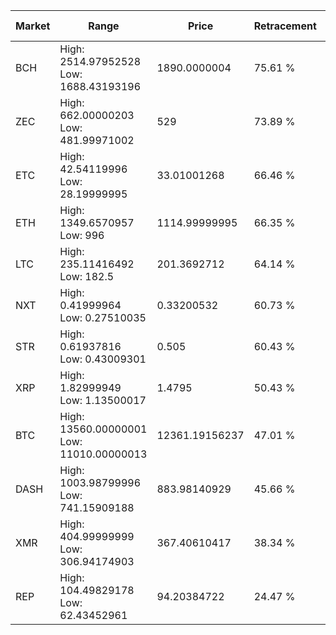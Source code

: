 | Market | Range | Price| Retracement | Doubles to 50% |
| --- | --- | --- | --- | --- |
| BCH | High: 2514.97952528<br />Low: 1688.43193196 | 1890.0000004 | 75.61 % | 1.11 |
| ZEC | High: 662.00000203<br />Low: 481.99971002 | 529 | 73.89 % | 1.08 |
| ETC | High: 42.54119996<br />Low: 28.19999995 | 33.01001268 | 66.46 % | 1.07 |
| ETH | High: 1349.6570957<br />Low: 996 | 1114.99999995 | 66.35 % | 1.05 |
| LTC | High: 235.11416492<br />Low: 182.5 | 201.3692712 | 64.14 % | 1.04 |
| NXT | High: 0.41999964<br />Low: 0.27510035 | 0.33200532 | 60.73 % | 1.05 |
| STR | High: 0.61937816<br />Low: 0.43009301 | 0.505 | 60.43 % | 1.04 |
| XRP | High: 1.82999949<br />Low: 1.13500017 | 1.4795 | 50.43 % | 1.00 |
| BTC | High: 13560.00000001<br />Low: 11010.00000013 | 12361.19156237 | 47.01 % | 0.00 |
| DASH | High: 1003.98799996<br />Low: 741.15909188 | 883.98140929 | 45.66 % | 0.00 |
| XMR | High: 404.99999999<br />Low: 306.94174903 | 367.40610417 | 38.34 % | 0.00 |
| REP | High: 104.49829178<br />Low: 62.43452961 | 94.20384722 | 24.47 % | 0.00 |
